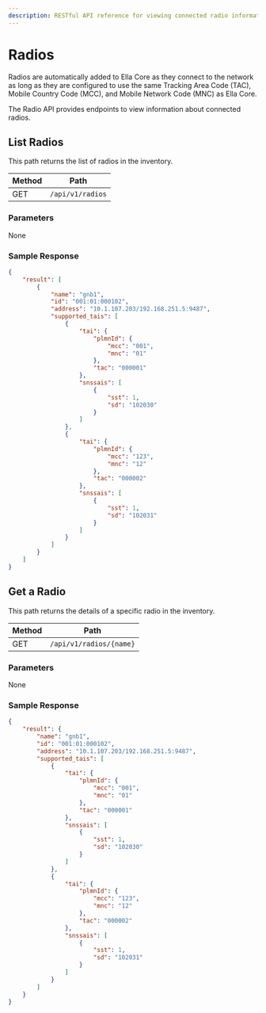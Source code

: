 ```yaml
---
description: RESTful API reference for viewing connected radio information.
---
```


# Radios

Radios are automatically added to Ella Core as they connect to the network as long as they are configured to use the same Tracking Area Code (TAC), Mobile Country Code (MCC), and Mobile Network Code (MNC) as Ella Core.

The Radio API provides endpoints to view information about connected radios.

## List Radios

This path returns the list of radios in the inventory.


| Method | Path             |
| ------ | ---------------- |
| GET    | `/api/v1/radios` |

### Parameters

None

### Sample Response

```json
{
    "result": [
        {
            "name": "gnb1",
            "id": "001:01:000102",
            "address": "10.1.107.203/192.168.251.5:9487",
            "supported_tais": [
                {
                    "tai": {
                        "plmnId": {
                            "mcc": "001",
                            "mnc": "01"
                        },
                        "tac": "000001"
                    },
                    "snssais": [
                        {
                            "sst": 1,
                            "sd": "102030"
                        }
                    ]
                },
                {
                    "tai": {
                        "plmnId": {
                            "mcc": "123",
                            "mnc": "12"
                        },
                        "tac": "000002"
                    },
                    "snssais": [
                        {
                            "sst": 1,
                            "sd": "102031"
                        }
                    ]
                }
            ]
        }
    ]
}
```

## Get a Radio

This path returns the details of a specific radio in the inventory.

| Method | Path                    |
| ------ | ----------------------- |
| GET    | `/api/v1/radios/{name}` |

### Parameters

None

### Sample Response

```json
{
    "result": {
        "name": "gnb1",
        "id": "001:01:000102",
        "address": "10.1.107.203/192.168.251.5:9487",
        "supported_tais": [
            {
                "tai": {
                    "plmnId": {
                        "mcc": "001",
                        "mnc": "01"
                    },
                    "tac": "000001"
                },
                "snssais": [
                    {
                        "sst": 1,
                        "sd": "102030"
                    }
                ]
            },
            {
                "tai": {
                    "plmnId": {
                        "mcc": "123",
                        "mnc": "12"
                    },
                    "tac": "000002"
                },
                "snssais": [
                    {
                        "sst": 1,
                        "sd": "102031"
                    }
                ]
            }
        ]
    }
}
```
